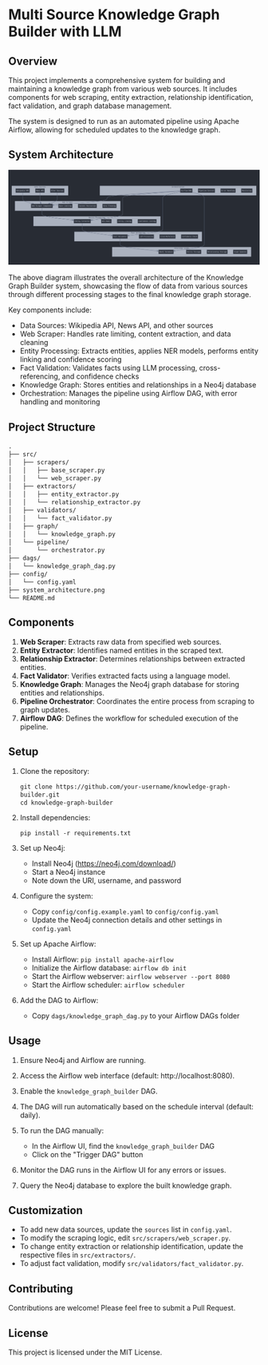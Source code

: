 # Multi Source Knowledge Graph Builder with LLM

## Overview

This project implements a comprehensive system for building and maintaining a knowledge graph from various web sources. It includes components for web scraping, entity extraction, relationship identification, fact validation, and graph database management.

The system is designed to run as an automated pipeline using Apache Airflow, allowing for scheduled updates to the knowledge graph.

## System Architecture

![System Architecture](system_architecture.png)

The above diagram illustrates the overall architecture of the Knowledge Graph Builder system, showcasing the flow of data from various sources through different processing stages to the final knowledge graph storage.

Key components include:
- Data Sources: Wikipedia API, News API, and other sources
- Web Scraper: Handles rate limiting, content extraction, and data cleaning
- Entity Processing: Extracts entities, applies NER models, performs entity linking and confidence scoring
- Fact Validation: Validates facts using LLM processing, cross-referencing, and confidence checks
- Knowledge Graph: Stores entities and relationships in a Neo4j database
- Orchestration: Manages the pipeline using Airflow DAG, with error handling and monitoring

## Project Structure

```
.
├── src/
│   ├── scrapers/
│   │   ├── base_scraper.py
│   │   └── web_scraper.py
│   ├── extractors/
│   │   ├── entity_extractor.py
│   │   └── relationship_extractor.py
│   ├── validators/
│   │   └── fact_validator.py
│   ├── graph/
│   │   └── knowledge_graph.py
│   └── pipeline/
│       └── orchestrator.py
├── dags/
│   └── knowledge_graph_dag.py
├── config/
│   └── config.yaml
├── system_architecture.png
└── README.md
```

## Components

1. **Web Scraper**: Extracts raw data from specified web sources.
2. **Entity Extractor**: Identifies named entities in the scraped text.
3. **Relationship Extractor**: Determines relationships between extracted entities.
4. **Fact Validator**: Verifies extracted facts using a language model.
5. **Knowledge Graph**: Manages the Neo4j graph database for storing entities and relationships.
6. **Pipeline Orchestrator**: Coordinates the entire process from scraping to graph updates.
7. **Airflow DAG**: Defines the workflow for scheduled execution of the pipeline.

## Setup

1. Clone the repository:
   ```
   git clone https://github.com/your-username/knowledge-graph-builder.git
   cd knowledge-graph-builder
   ```

2. Install dependencies:
   ```
   pip install -r requirements.txt
   ```

3. Set up Neo4j:
   - Install Neo4j (https://neo4j.com/download/)
   - Start a Neo4j instance
   - Note down the URI, username, and password

4. Configure the system:
   - Copy `config/config.example.yaml` to `config/config.yaml`
   - Update the Neo4j connection details and other settings in `config.yaml`

5. Set up Apache Airflow:
   - Install Airflow: `pip install apache-airflow`
   - Initialize the Airflow database: `airflow db init`
   - Start the Airflow webserver: `airflow webserver --port 8080`
   - Start the Airflow scheduler: `airflow scheduler`

6. Add the DAG to Airflow:
   - Copy `dags/knowledge_graph_dag.py` to your Airflow DAGs folder

## Usage

1. Ensure Neo4j and Airflow are running.

2. Access the Airflow web interface (default: http://localhost:8080).

3. Enable the `knowledge_graph_builder` DAG.

4. The DAG will run automatically based on the schedule interval (default: daily).

5. To run the DAG manually:
   - In the Airflow UI, find the `knowledge_graph_builder` DAG
   - Click on the "Trigger DAG" button

6. Monitor the DAG runs in the Airflow UI for any errors or issues.

7. Query the Neo4j database to explore the built knowledge graph.

## Customization

- To add new data sources, update the `sources` list in `config.yaml`.
- To modify the scraping logic, edit `src/scrapers/web_scraper.py`.
- To change entity extraction or relationship identification, update the respective files in `src/extractors/`.
- To adjust fact validation, modify `src/validators/fact_validator.py`.

## Contributing

Contributions are welcome! Please feel free to submit a Pull Request.

## License

This project is licensed under the MIT License.
